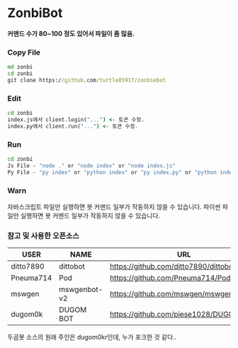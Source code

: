 # ZonbiBot

**커맨드 수가 80~100 정도 있어서 파일이 좀 많음.**

### Copy File
```cmd
md zonbi
cd zonbi
git clone https://github.com/turtle85917/zonbiebot
```

### Edit
```cmd
cd zonbi
index.js에서 client.login("...") <- 토큰 수정.
index.py에서 client.run("...") <- 토큰 수정.
```

### Run
```cmd
cd zonbi
Js File - "node ." or "node index" or "node index.js"
Py File - "py index" or "python index" or "py index.py" or "python index.py"
```

### Warn
자바스크립트 파일만 실행하면 봇 커맨드 일부가 작동하지 않을 수 있습니다.
파이썬 파일만 실행하면 봇 커맨드 일부가 작동하지 않을 수 있습니다.

### 참고 및 사용한 오픈소스
| USER       | NAME                  | URL                                    |
| ---------- | --------------------- | -------------------------------------- |
| ditto7890  | dittobot              | https://github.com/ditto7890/dittobot  |
| Pneuma714  | Pod                   | https://github.com/Pneuma714/Pod       |
| mswgen     | mswgenbot-v2          | https://github.com/mswgen/mswgenbot-v2 |
| dugom0k    | DUGOM BOT             | https://github.com/piese1028/DUGOM_BOT |

두곰봇 소스의 원래 주인은 dugom0kr인데, 누가 포크한 것 같다..
